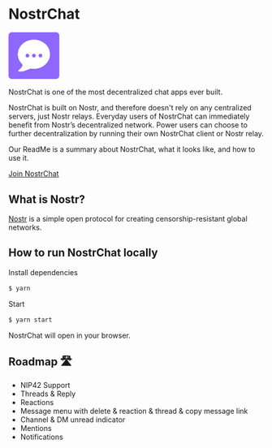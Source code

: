 # NostrChat

<img src="public/logo192.png" width="100">

NostrChat is one of the most decentralized chat apps ever built. 

NostrChat is built on Nostr, and therefore doesn't rely on any centralized servers, just Nostr relays. Everyday users of NostrChat can immediately benefit from Nostr’s decentralized network. Power users can choose to further decentralization by running their own NostrChat client or Nostr relay. 

Our ReadMe is a summary about NostrChat, what it looks like, and how to use it.

[Join NostrChat](https://www.nostrchat.io/)

## What is Nostr?

[Nostr](https://github.com/nostr-protocol/nostr) is a simple open protocol for creating censorship-resistant global networks.

## How to run NostrChat locally 

Install dependencies
```bash
$ yarn 
```

Start 
```bash
$ yarn start
```

NostrChat will open in your browser.

## Roadmap 🛣️

- NIP42 Support
- Threads & Reply
- Reactions
- Message menu with delete & reaction & thread & copy message link
- Channel & DM unread indicator
- Mentions
- Notifications

